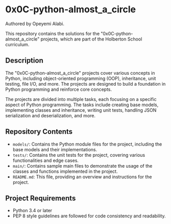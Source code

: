# 0x0C-python-almost_a_circle
Authored by Opeyemi Alabi.

This repository contains the solutions for the "0x0C-python-almost_a_circle" projects, which are part of the Holberton School curriculum.

## Description

The "0x0C-python-almost_a_circle" projects cover various concepts in Python, including object-oriented programming (OOP), inheritance, unit testing, file I/O, and more. The projects are designed to build a foundation in Python programming and reinforce core concepts.

The projects are divided into multiple tasks, each focusing on a specific aspect of Python programming. The tasks include creating base models, implementing classes and inheritance, writing unit tests, handling JSON serialization and deserialization, and more.

## Repository Contents

- `models/`: Contains the Python module files for the project, including the base models and their implementations.
- `tests/`: Contains the unit tests for the project, covering various functionalities and edge cases.
- `main/`: Contains sample main files to demonstrate the usage of the classes and functions implemented in the project.
- `README.md`: This file, providing an overview and instructions for the project.

## Project Requirements

- Python 3.4 or later
- PEP 8 style guidelines are followed for code consistency and readability.